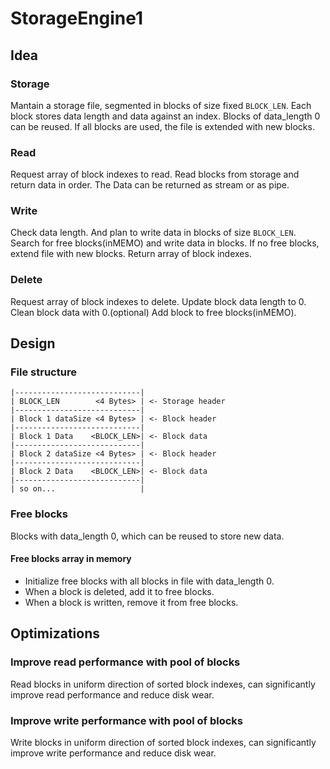 # StorageEngine1

## Idea

### Storage

Mantain a storage file, segmented in blocks of size fixed `BLOCK_LEN`.
Each block stores data length and data against an index.
Blocks of data_length 0 can be reused.
If all blocks are used, the file is extended with new blocks.

### Read

Request array of block indexes to read.
Read blocks from storage and return data in order.
The Data can be returned as stream or as pipe.

### Write

Check data length. And plan to write data in blocks of size `BLOCK_LEN`.
Search for free blocks(inMEMO) and write data in blocks.
If no free blocks, extend file with new blocks.
Return array of block indexes.

### Delete

Request array of block indexes to delete.
Update block data length to 0.
Clean block data with 0.(optional)
Add block to free blocks(inMEMO).

## Design

### File structure

```
|----------------------------|
| BLOCK_LEN        <4 Bytes> | <- Storage header
|----------------------------|
| Block 1 dataSize <4 Bytes> | <- Block header
|----------------------------|
| Block 1 Data    <BLOCK_LEN>| <- Block data
|----------------------------|
| Block 2 dataSize <4 Bytes> | <- Block header
|----------------------------|
| Block 2 Data    <BLOCK_LEN>| <- Block data
|----------------------------|
| so on...                   |
```

### Free blocks

Blocks with data_length 0, which can be reused to store new data.

#### Free blocks array in memory

- Initialize free blocks with all blocks in file with data_length 0.
- When a block is deleted, add it to free blocks.
- When a block is written, remove it from free blocks.

## Optimizations

### Improve read performance with pool of blocks

Read blocks in uniform direction of sorted block indexes, can significantly improve read performance and reduce disk wear.

### Improve write performance with pool of blocks

Write blocks in uniform direction of sorted block indexes, can significantly improve write performance and reduce disk wear.